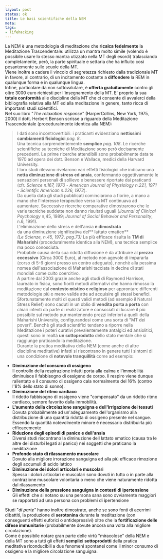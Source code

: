```yaml
--- 
layout: post
status: ok
title: Le basi scientifiche della NEM
meta: 
tags:
- lifehacking
---
```

La NEM è una metodologia di meditazione che **ricalca fedelmente** la Meditazione Trascendentale: utilizza un mantra molto simile (volendo è possibile usare lo stesso mantra utizzato nella MT degli esordi) tralasciando completamente, però, la parte spirituale e settaria che ha influito così pesantemente sulle scuole della MT.  
Viene inoltre a cadere il vincolo di segretezza richiesto dalla tradizionale MT in favore, al contrario, di un incitamento costante a **diffondere** la REM in qualunque forma e in qualunque lingua.  
Infine, particolare da non sottovalutare, è **offerta gratuitamente** contro gli oltre 3000 euro richiesti per l'insegnamento della MT.
E' proprio la sua **totale conformità** alle discipline della MT che ci consente di avvalerci della bibliografia relativa alla MT ed alla meditazione in genere, tanto ricca di importanti studi scientifici.  
Nel suo libro "*The relaxation response*" (HarperCollins, New York, 1975, 2000) il dott. Herbert Benson scrisse a riguardo della Meditazione Trascendentale (proceduralmente identica alla NEM):
>  I dati sono incontrovertibili: i praticanti evidenziano
>  **nettissimi cambiamenti fisiologici** *pag. 8*.  
>  Una tecnica sorprendentemente **semplice** *pag. 108*.
Le ricerche scientifiche su tecniche di Meditazione sono però decisamente precedenti. Le prime ricerche attendibili sono probabilmente data te 1970 ad opera dei dott. Benson e Wallace, medici della Harvard University.  
I loro studi rilevano rivelarono vari effetti fisiologici che indicano una **netta diminuzione di stress ed ansia**,
confermando oggettivamente le sensazioni personali di sollievo e benessere riportate dai praticanti
(cfr. *Science n.167, 1970* - *American Journal of Physiology n.221, 1971* - *Scientific American n.226, 1972*).  
Da quella data gli studi pubblicati cominciarono a fiorire, a mano a mano che l'interesse terapeutice verso la MT continuava ad aumentare.
Successive ricerche comparative dimostrarono che le varie tecniche suddette
non danno risultati uguali (*Journal of Clinical Psychology* n,45, 1989; *Journal of Social Behavior and Personality*,
n.6, 1991).  
> L'eliminazione dello stress e dell'ansia **è dimostrata**  
> da una diminuzione significativa del** lattato ematico**  
> *(Le Scienze, n.45, 1972, pag.73)*
La più efficace risulta la **TM di Maharishi** (proceduralmente identica alla NEM), una tecnica semplice ma poco conosciuta.  
Probabile causa della sua ridotta diffusione è da attribuire al **prezzo eccessivo** (Circa 3000 Euro), al metodo non agevole di impararla (corso di 5-6 giorni presso un centro adeguato), nonchè alla pessima nomea dell'associazione di Maharishi tacciata in decine di stati mondiali come culto coercitivo.  
A partire dal 2003 grazie anche agli studi di Raymond Harrison, laureato in fisica, sono fioriti metodi alternativi che hanno rimosso la meditazione dal **contesto mistico e religioso** per approntare differenti metodologie più o meno valide atte ad acquisire gli stessi benefici.  
Sfortunatamente molti di questi validi metodi (ad esempio il Natural Stress Relief) sono caduti in un oblio di **vendita porta a porta** con chiari intenti da parte di realizzatore e consociati di lucrare il più possibile sul metodo pur mantenendo prezzi inferiori a quelli della Maharishi University, configurandosi come una sorta di "MT dei poveri".
Benchè gli studi scientifici tendano a riporre nella Meditazione i poteri curativi prevalentemente antalgici ed ansiolitici, questi sono in realtà **un sottoprodotto** dello stato mentale che si raggiunge praticando la meditazione.  
Durante la pratica meditativa della NEM (come anche di altre discipline meditative) infatti si riscontrano in genere tutti i sintomi di una condizione di **notevole tranquillità** come ad esempio:
  *  **Diminuzione del consumo di ossigeno**  
    Il controllo della respirazione infatti porta alla calma e l'immobilità diminuisce il fabbisogno di ossigeno de corpo. Il respiro viene dunque rallentato e il consumo di ossigeno cala normalmente del 16% (contro l'8% dello stato di sonno).
  *  **Diminuzione del ritmo cardiaco**  
    Il ridotto fabbisogno di ossigeno viene "compensato" da un ridotto ritmo cardiaco, sempre favorito dalla immobilità.
  *  **L'aumento della circolazione sanguigna e dell'irrigazione dei tessuti**  
    Dovuta probabilmente ad un'adeguamento dell'organismo alla distribuzione di una quantità ridotta di ossigeno presente nel sangue. Essendo la quantità notevolmente minore è necessario distribuirla più efficacemente
  *  **Riduzione degli episodi di panico e dell'ansia**  
    Diversi studi riscontrano la diminuzione dell lattato ematico (causa tra le altre dei disturbi legati al panico) nei soggetti che praticano la meditazione
  *  **Profondo stato di rilassamento muscolare**  
    Dovuto alla migliore irrorazione sanguigna ed alla più efficace rimozione degli accumuli di acido lattico
  *  **Diminuzione dei dolori articolari e muscolari**  
   Spesso i dolori articolari e muscolari sono dovuti in tutto o in parte alla contrazione muscolare volontaria o meno che viene naturamente ridotta dal rilassamento
  *  **Diminuzione della pressione sanguigna in contesti di ipertensione**  
    Gli effetti che si notano su una persona sana sono ovviamente maggiori se rapportati ad una persona con problemi di ipertensione
 
Studi "*di parte*" hanno inoltre dimostrato, anche se sono fonti di acerrimi dibattiti, la produzione di **serotonina** durante la meditazione (con conseguenti effetti euforici o antidepressivi) oltre che la **fortificazione delle difese immunitarie** (probabilmente dovute ancora una volta alla migliore circolazione).   
Come è possibile notare gran parte delle virtù "miracolose" della NEM e della MT sono a tutti gli effetti **semplici sottoprodotti** della pratica meditativa riconducibili a due fenomeni spontanei come il minor consumo di ossigeno e la migliore circolazione sanguigna.   
